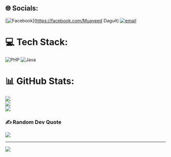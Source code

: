 
## 🌐 Socials:
[![Facebook](https://img.shields.io/badge/Facebook-%231877F2.svg?logo=Facebook&logoColor=white)](https://facebook.com/Muayeed Daguit) [![email](https://img.shields.io/badge/Email-D14836?logo=gmail&logoColor=white)](mailto:muayeedsalibodaguit@gmail.com) 

# 💻 Tech Stack:
![PHP](https://img.shields.io/badge/php-%23777BB4.svg?style=for-the-badge&logo=php&logoColor=white) ![Java](https://img.shields.io/badge/java-%23ED8B00.svg?style=for-the-badge&logo=openjdk&logoColor=white)
# 📊 GitHub Stats:
![](https://github-readme-stats.vercel.app/api?username=muayeeddaguit25&theme=dark&hide_border=false&include_all_commits=false&count_private=false)<br/>
![](https://nirzak-streak-stats.vercel.app/?user=muayeeddaguit25&theme=dark&hide_border=false)<br/>
![](https://github-readme-stats.vercel.app/api/top-langs/?username=muayeeddaguit25&theme=dark&hide_border=false&include_all_commits=false&count_private=false&layout=compact)

### ✍️ Random Dev Quote
![](https://quotes-github-readme.vercel.app/api?type=horizontal&theme=radical)

---
[![](https://visitcount.itsvg.in/api?id=muayeeddaguit25&icon=0&color=0)](https://visitcount.itsvg.in)

<!-- Proudly created with GPRM ( https://gprm.itsvg.in ) -->
